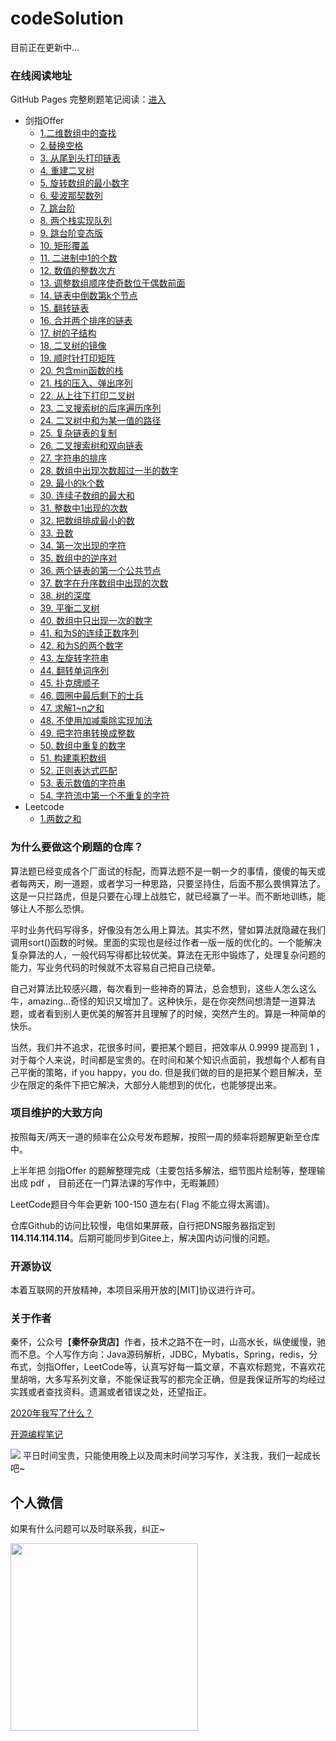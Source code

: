 # codeSolution

目前正在更新中...

### 在线阅读地址

GitHub Pages 完整刷题笔记阅读：[进入](https://damaer.github.io/CodeSolution/#/)


* 剑指Offer
    * [1.二维数组中的查找](/剑指Offer/剑指Offer01-二维数组中的查找.md)
    * [2.替换空格](/剑指Offer/剑指Offer02-替换空格.md)
    * [3. 从尾到头打印链表](/剑指Offer/剑指Offer03-从尾到头打印链表.md)
    * [4. 重建二叉树](/剑指Offer/剑指Offer04-重建二叉树.md)
    * [5. 旋转数组的最小数字](/剑指Offer/剑指Offer05-旋转数组的最小数字.md)
    * [6. 斐波那契数列](/剑指Offer/剑指Offer06-斐波那契数列.md)
    * [7. 跳台阶](/剑指Offer/剑指Offer07-跳台阶.md)
    * [8. 两个栈实现队列](/剑指Offer/剑指Offer08-两个栈实现队列.md)
    * [9. 跳台阶变态版](/剑指Offer/剑指Offer09-跳台阶变态版.md)
    * [10. 矩形覆盖](/剑指Offer/剑指Offer10-矩形覆盖.md)
    * [11. 二进制中1的个数](/剑指Offer/剑指Offer11-二进制中1的个数.md)
    * [12. 数值的整数次方](/剑指Offer/剑指Offer12-数值的整数次方.md)
    * [13. 调整数组顺序使奇数位于偶数前面](/剑指Offer/剑指Offer13-调整数组顺序使奇数位于偶数前面.md)
    * [14. 链表中倒数第k个节点](/剑指Offer/剑指Offer14-链表中倒数第k个节点.md)
    * [15. 翻转链表](/剑指Offer/剑指Offer15-翻转链表.md)
    * [16. 合并两个排序的链表](/剑指Offer/剑指Offer16-合并两个排序的链表.md)
    * [17. 树的子结构](/剑指Offer/剑指Offer17-树的子结构.md)
    * [18. 二叉树的镜像](/剑指Offer/剑指Offer18-二叉树的镜像.md)
    * [19. 顺时针打印矩阵](/剑指Offer/剑指Offer19-顺时针打印矩阵.md)
    * [20. 包含min函数的栈](/剑指Offer/剑指Offer20-包含min函数的栈.md)
    * [21. 栈的压入、弹出序列](/剑指Offer/剑指Offer21-栈的压入、弹出序列.md)
    * [22. 从上往下打印二叉树](/剑指Offer/剑指Offer22-从上往下打印二叉树.md)
    * [23. 二叉搜索树的后序遍历序列](/剑指Offer/剑指Offer23-二叉搜索树的后序遍历序列.md)
    * [24. 二叉树中和为某一值的路径](/剑指Offer/剑指Offer24-二叉树中和为某一值的路径.md)
    * [25. 复杂链表的复制](/剑指Offer/剑指Offer25-复杂链表的复制.md)
    * [26. 二叉搜索树和双向链表](/剑指Offer/剑指Offer26-二叉搜索树和双向链表.md)
    * [27. 字符串的排序](/剑指Offer/剑指Offer27-字符串的排序.md)
    * [28. 数组中出现次数超过一半的数字](/剑指Offer/剑指Offer28-数组中出现次数超过一半的数字.md)
    * [29. 最小的k个数](/剑指Offer/剑指Offer29-最小的k个数.md)
    * [30. 连续子数组的最大和](/剑指Offer/剑指Offer30-连续子数组的最大和.md)
    * [31. 整数中1出现的次数](/剑指Offer/剑指Offer31-整数中1出现的次数.md)
    * [32. 把数组排成最小的数](/剑指Offer/剑指Offer32-把数组排成最小的数.md)
    * [33. 丑数](/剑指Offer/剑指Offer33-丑数.md)
    * [34. 第一次出现的字符](/剑指Offer/剑指Offer34-第一次出现的字符.md)
    * [35. 数组中的逆序对](/剑指Offer/剑指Offer35-数组中的逆序对.md)
    * [36. 两个链表的第一个公共节点](/剑指Offer/剑指Offer36-两个链表的第一个公共节点.md)
    * [37. 数字在升序数组中出现的次数](/剑指Offer/剑指Offer37-数字在升序数组中出现的次数.md)
    * [38. 树的深度](/剑指Offer/剑指Offer38-树的深度.md)
    * [39. 平衡二叉树](/剑指Offer/剑指Offer39-平衡二叉树.md)
    * [40. 数组中只出现一次的数字](/剑指Offer/剑指Offer40-数组中只出现一次的数字.md)
    * [41. 和为S的连续正数序列](/剑指Offer/剑指Offer41-和为S的连续正数序列.md)
    * [42. 和为S的两个数字](/剑指Offer/剑指Offer42-和为S的两个数字.md)
    * [43. 左旋转字符串](/剑指Offer/剑指Offer43-左旋转字符串.md)
    * [44. 翻转单词序列](/剑指Offer/剑指Offer44-翻转单词序列.md)
    * [45. 扑克牌顺子](/剑指Offer/剑指Offer45-扑克牌顺子.md)
    * [46. 圆圈中最后剩下的士兵](/剑指Offer/剑指Offer46-圆圈中最后剩下的士兵.md)
    * [47. 求解1~n之和](/剑指Offer/剑指Offer47-求解1~n之和.md)
    * [48. 不使用加减乘除实现加法](/剑指Offer/剑指Offer48-不使用加减乘除实现加法.md)
    * [49. 把字符串转换成整数](/剑指Offer/剑指Offer49-把字符串转换成整数.md)
    * [50. 数组中重复的数字](/剑指Offer/剑指Offer50-数组中重复的数字.md)
    * [51. 构建乘积数组](/剑指Offer/剑指Offer51-构建乘积数组.md)
    * [52. 正则表达式匹配](/剑指Offer/剑指Offer52-正则表达式匹配.md)
    * [53. 表示数值的字符串](/剑指Offer/剑指Offer53-表示数值的字符串.md)
    * [54. 字符流中第一个不重复的字符](/剑指Offer/剑指Offer54-字符流中第一个不重复的字符.md)
* Leetcode
    * [1.两数之和](/leetcode/(1)两数之和.md)


### 为什么要做这个刷题的仓库？

算法题已经变成各个厂面试的标配，而算法题不是一朝一夕的事情，傻傻的每天或者每两天，刷一道题，或者学习一种思路，只要坚持住，后面不那么畏惧算法了。这是一只拦路虎，但是只要在心理上战胜它，就已经赢了一半。而不断地训练，能够让人不那么恐惧。

平时业务代码写得多，好像没有怎么用上算法。其实不然，譬如算法就隐藏在我们调用sort()函数的时候。里面的实现也是经过作者一版一版的优化的。一个能解决复杂算法的人，一般代码写得都比较优美。算法在无形中锻炼了，处理复杂问题的能力，写业务代码的时候就不太容易自己把自己绕晕。

自己对算法比较感兴趣，每次看到一些神奇的算法，总会想到，这些人怎么这么牛，amazing...奇怪的知识又增加了。这种快乐，是在你突然间想清楚一道算法题，或者看到别人更优美的解答并且理解了的时候，突然产生的。算是一种简单的快乐。

当然，我们并不追求，花很多时间，要把某个题目，把效率从 0.9999 提高到 1 ，对于每个人来说，时间都是宝贵的。在时间和某个知识点面前，我想每个人都有自己平衡的策略，if you happy，you do. 但是我们做的目的是把某个题目解决，至少在限定的条件下把它解决，大部分人能想到的优化，也能够提出来。

### 项目维护的大致方向

按照每天/两天一道的频率在公众号发布题解，按照一周的频率将题解更新至仓库中。

上半年把 剑指Offer 的题解整理完成（主要包括多解法，细节图片绘制等，整理输出成 pdf ， 目前还在一门算法课的写作中，无暇兼顾）

LeetCode题目今年会更新 100-150 道左右( Flag 不能立得太离谱)。

仓库Github的访问比较慢，电信如果屏蔽，自行把DNS服务器指定到 **114.114.114.114**。后期可能同步到Gitee上，解决国内访问慢的问题。

### 开源协议

本着互联网的开放精神，本项目采用开放的[MIT]协议进行许可。

### 关于作者  
秦怀，公众号【**秦怀杂货店**】作者，技术之路不在一时，山高水长，纵使缓慢，驰而不息。个人写作方向：Java源码解析，JDBC，Mybatis，Spring，redis，分布式，剑指Offer，LeetCode等，认真写好每一篇文章，不喜欢标题党，不喜欢花里胡哨，大多写系列文章，不能保证我写的都完全正确，但是我保证所写的均经过实践或者查找资料。遗漏或者错误之处，还望指正。

[2020年我写了什么？](http://aphysia.cn/archives/2020)

[开源编程笔记](https://damaer.github.io/Coding/#/)

![](https://markdownpicture.oss-cn-qingdao.aliyuncs.com/20210224232519.png)
平日时间宝贵，只能使用晚上以及周末时间学习写作，关注我，我们一起成长吧~

## 个人微信
如果有什么问题可以及时联系我，纠正~

<img src="https://markdownpicture.oss-cn-qingdao.aliyuncs.com/20210224231912.png" width = "300" height = "300" alt="" align=center />


